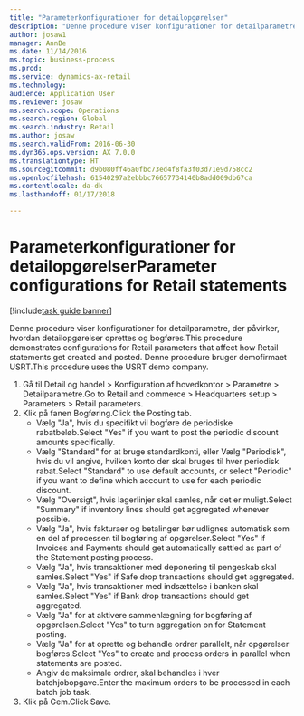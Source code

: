 ```yaml
--- 
title: "Parameterkonfigurationer for detailopgørelser"
description: "Denne procedure viser konfigurationer for detailparametre, der påvirker, hvordan detailopgørelser oprettes og bogføres."
author: josaw1
manager: AnnBe
ms.date: 11/14/2016
ms.topic: business-process
ms.prod: 
ms.service: dynamics-ax-retail
ms.technology: 
audience: Application User
ms.reviewer: josaw
ms.search.scope: Operations
ms.search.region: Global
ms.search.industry: Retail
ms.author: josaw
ms.search.validFrom: 2016-06-30
ms.dyn365.ops.version: AX 7.0.0
ms.translationtype: HT
ms.sourcegitcommit: d9b080ff46a0fbc73ed4f8fa3f03d71e9d758cc2
ms.openlocfilehash: 61540297a2ebbbc76657734140b8add009db67ca
ms.contentlocale: da-dk
ms.lasthandoff: 01/17/2018

---
```

# <a name="parameter-configurations-for-retail-statements"></a><span data-ttu-id="67f66-103">Parameterkonfigurationer for detailopgørelser</span><span class="sxs-lookup"><span data-stu-id="67f66-103">Parameter configurations for Retail statements</span></span>

[!include[task guide banner](../includes/task-guide-banner.md)]

<span data-ttu-id="67f66-104">Denne procedure viser konfigurationer for detailparametre, der påvirker, hvordan detailopgørelser oprettes og bogføres.</span><span class="sxs-lookup"><span data-stu-id="67f66-104">This procedure demonstrates configurations for Retail parameters that affect how Retail statements get created and posted.</span></span> <span data-ttu-id="67f66-105">Denne procedure bruger demofirmaet USRT.</span><span class="sxs-lookup"><span data-stu-id="67f66-105">This procedure uses the USRT demo company.</span></span>

1. <span data-ttu-id="67f66-106">Gå til Detail og handel > Konfiguration af hovedkontor > Parametre > Detailparametre.</span><span class="sxs-lookup"><span data-stu-id="67f66-106">Go to Retail and commerce > Headquarters setup  > Parameters > Retail parameters.</span></span>
2. <span data-ttu-id="67f66-107">Klik på fanen Bogføring.</span><span class="sxs-lookup"><span data-stu-id="67f66-107">Click the Posting tab.</span></span>
    * <span data-ttu-id="67f66-108">Vælg "Ja", hvis du specifikt vil bogføre de periodiske rabatbeløb.</span><span class="sxs-lookup"><span data-stu-id="67f66-108">Select "Yes" if you want to post the periodic discount amounts specifically.</span></span>  
    * <span data-ttu-id="67f66-109">Vælg "Standard" for at bruge standardkonti, eller Vælg "Periodisk", hvis du vil angive, hvilken konto der skal bruges til hver periodisk rabat.</span><span class="sxs-lookup"><span data-stu-id="67f66-109">Select "Standard" to use default accounts, or select "Periodic" if you want to define which account to use for each periodic discount.</span></span>  
    * <span data-ttu-id="67f66-110">Vælg "Oversigt", hvis lagerlinjer skal samles, når det er muligt.</span><span class="sxs-lookup"><span data-stu-id="67f66-110">Select "Summary" if inventory lines should get aggregated whenever possible.</span></span>  
    * <span data-ttu-id="67f66-111">Vælg "Ja", hvis fakturaer og betalinger bør udlignes automatisk som en del af processen til bogføring af opgørelser.</span><span class="sxs-lookup"><span data-stu-id="67f66-111">Select "Yes" if Invoices and Payments should get automatically settled as part of the Statement posting process.</span></span>  
    * <span data-ttu-id="67f66-112">Vælg "Ja", hvis transaktioner med deponering til pengeskab skal samles.</span><span class="sxs-lookup"><span data-stu-id="67f66-112">Select "Yes" if Safe drop transactions should get aggregated.</span></span>  
    * <span data-ttu-id="67f66-113">Vælg "Ja", hvis transaktioner med indsættelse i banken skal samles.</span><span class="sxs-lookup"><span data-stu-id="67f66-113">Select "Yes" if Bank drop transactions should get aggregated.</span></span>  
    * <span data-ttu-id="67f66-114">Vælg "Ja" for at aktivere sammenlægning for bogføring af opgørelsen.</span><span class="sxs-lookup"><span data-stu-id="67f66-114">Select "Yes" to turn aggregation on for Statement posting.</span></span>  
    * <span data-ttu-id="67f66-115">Vælg "Ja" for at oprette og behandle ordrer parallelt, når opgørelser bogføres.</span><span class="sxs-lookup"><span data-stu-id="67f66-115">Select "Yes" to create and process orders in parallel when statements are posted.</span></span>  
    * <span data-ttu-id="67f66-116">Angiv de maksimale ordrer, skal behandles i hver batchjobopgave.</span><span class="sxs-lookup"><span data-stu-id="67f66-116">Enter the maximum orders to be processed in each batch job task.</span></span>  
3. <span data-ttu-id="67f66-117">Klik på Gem.</span><span class="sxs-lookup"><span data-stu-id="67f66-117">Click Save.</span></span>


